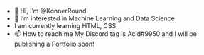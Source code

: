 - 👋 Hi, I’m @KonnerRound
- 👀 I’m interested in Machine Learning and Data Science
- I am currently learning HTML, CSS
- 📫 How to reach me My Discord tag is Acid#9950 and I will be publishing a Portfolio soon!
